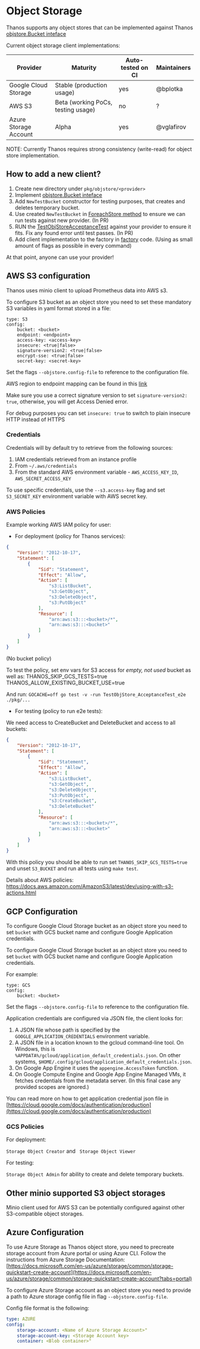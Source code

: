 # Object Storage

Thanos supports any object stores that can be implemented against Thanos [objstore.Bucket inteface](/pkg/objstore/objstore.go)

Current object storage client implementations:

| Provider             | Maturity | Auto-tested on CI | Maintainers |
|----------------------|-------------------|-----------|---------------|
| Google Cloud Storage | Stable  (production usage)             | yes       | @bplotka   |
| AWS S3               | Beta  (working PoCs, testing usage)               | no        | ?          |
| Azure Storage Account | Alpha   | yes       | @vglafirov   |

NOTE: Currently Thanos requires strong consistency (write-read) for object store implementation.

## How to add a new client?

1. Create new directory under `pkg/objstore/<provider>`
2. Implement [objstore.Bucket inteface](/pkg/objstore/objstore.go)
3. Add `NewTestBucket` constructor for testing purposes, that creates and deletes temporary bucket.
4. Use created `NewTestBucket` in [ForeachStore method](/pkg/objstore/objtesting/foreach.go) to ensure we can run tests against new provider. (In PR)
5. RUN the [TestObjStoreAcceptanceTest](/pkg/objstore/objtesting/acceptance_e2e_test.go) against your provider to ensure it fits. Fix any found error until test passes. (In PR)
6. Add client implementation to the factory in [factory](/pkg/objstore/client/factory.go) code. (Using as small amount of flags as possible in every command)

At that point, anyone can use your provider!

## AWS S3 configuration

Thanos uses minio client to upload Prometheus data into AWS s3.

To configure S3 bucket as an object store you need to set these mandatory S3 variables in yaml format stored in a file:
```
type: S3
config:
    bucket: <bucket>
    endpoint: <endpoint>
    access-key: <access-key>
    insecure: <true|false>
    signature-version2: <true|false>
    encrypt-sse: <true|false>
    secret-key: <secret-key>
```

Set the flags `--objstore.config-file` to reference to the configuration file.

AWS region to endpoint mapping can be found in this [link](https://docs.aws.amazon.com/general/latest/gr/rande.html#s3_region)

Make sure you use a correct signature version to set `signature-version2: true`, otherwise, you will get Access Denied error.

For debug purposes you can set `insecure: true` to switch to plain insecure HTTP instead of HTTPS

### Credentials
Credentials will by default try to retrieve from the following sources:

1. IAM credentials retrieved from an instance profile
1. From `~/.aws/credentials`
1. From the standard AWS environment variable - `AWS_ACCESS_KEY_ID`, `AWS_SECRET_ACCESS_KEY`

To use specific credentials, use the `--s3.access-key` flag and set `S3_SECRET_KEY` environment variable with AWS secret key.

### AWS Policies

Example working AWS IAM policy for user:

* For deployment (policy for Thanos services):

```json
{
    "Version": "2012-10-17",
    "Statement": [
        {
            "Sid": "Statement",
            "Effect": "Allow",
            "Action": [
                "s3:ListBucket",
                "s3:GetObject",
                "s3:DeleteObject",
                "s3:PutObject"
            ],
            "Resource": [
                "arn:aws:s3:::<bucket>/*",
                "arn:aws:s3:::<bucket>"
            ]
        }
    ]
}
```
(No bucket policy)

To test the policy, set env vars for S3 access for *empty, not used* bucket as well as:
THANOS_SKIP_GCS_TESTS=true
THANOS_ALLOW_EXISTING_BUCKET_USE=true

And run: `GOCACHE=off go test -v -run TestObjStore_AcceptanceTest_e2e ./pkg/...`

* For testing (policy to run e2e tests):

We need access to CreateBucket and DeleteBucket and access to all buckets:

```json
{
    "Version": "2012-10-17",
    "Statement": [
        {
            "Sid": "Statement",
            "Effect": "Allow",
            "Action": [
                "s3:ListBucket",
                "s3:GetObject",
                "s3:DeleteObject",
                "s3:PutObject",
                "s3:CreateBucket",
                "s3:DeleteBucket"
            ],
            "Resource": [
                "arn:aws:s3:::<bucket>/*",
                "arn:aws:s3:::<bucket>"
            ]
        }
    ]
}
```

With this policy you should be able to run set `THANOS_SKIP_GCS_TESTS=true` and unset `S3_BUCKET` and run all tests using `make test`.

Details about AWS policies: https://docs.aws.amazon.com/AmazonS3/latest/dev/using-with-s3-actions.html

## GCP Configuration

To configure Google Cloud Storage bucket as an object store you need to set `bucket` with GCS bucket name and configure Google Application credentials.

To configure Google Cloud Storage bucket as an object store you need to set `bucket` with GCS bucket name and configure Google Application credentials.

For example:
```
type: GCS
config:
    bucket: <bucket>
```

Set the flags `--objstore.config-file` to reference to the configuration file.

Application credentials are configured via JSON file, the client looks for:

1. A JSON file whose path is specified by the
   `GOOGLE_APPLICATION_CREDENTIALS` environment variable.
2. A JSON file in a location known to the gcloud command-line tool.
   On Windows, this is `%APPDATA%/gcloud/application_default_credentials.json`.
   On other systems, `$HOME/.config/gcloud/application_default_credentials.json`.
3. On Google App Engine it uses the `appengine.AccessToken` function.
4. On Google Compute Engine and Google App Engine Managed VMs, it fetches
   credentials from the metadata server.
   (In this final case any provided scopes are ignored.)

You can read more on how to get application credential json file in [https://cloud.google.com/docs/authentication/production](https://cloud.google.com/docs/authentication/production)

### GCS Policies

For deployment:

`Storage Object Creator` and ` Storage Object Viewer`

For testing:

`Storage Object Admin` for ability to create and delete temporary buckets.


## Other minio supported S3 object storages

Minio client used for AWS S3 can be potentially configured against other S3-compatible object storages.

<TBD>

## Azure Configuration

To use Azure Storage as Thanos object store, you need to precreate storage account from Azure portal or using Azure CLI. Follow the instructions from Azure Storage Documentation: [https://docs.microsoft.com/en-us/azure/storage/common/storage-quickstart-create-account](https://docs.microsoft.com/en-us/azure/storage/common/storage-quickstart-create-account?tabs=portal)

To configure Azure Storage account as an object store you need to provide a path to Azure storage config file in flag `--objstore.config-file`.

Config file format is the following:
```yaml
type: AZURE
config:
    storage-account: <Name of Azure Storage Account>"
    storage-account-key: <Storage Account key>
    container: <Blob container>"
```